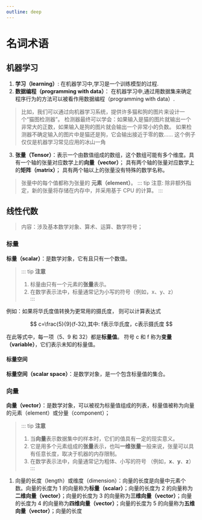 ```yaml
---
outline: deep
---
```


# 名词术语

## 机器学习

1. **学习（learning）**: 在机器学习中,学习是一个训练模型的过程.
2. **数据编程（programming with data）**： 在机器学习中,通过用数据集来确定程序行为的方法可以被看作用数据编程（programming with data）.

> 比如，我们可以通过向机器学习系统，提供许多猫和狗的图片来设计一个“猫图检测器”。 检测器最终可以学会：如果输入是猫的图片就输出一个非常大的正数，如果输入是狗的图片就会输出一个非常小的负数。 如果检测器不确定输入的图片中是猫还是狗，它会输出接近于零的数…… 这个例子仅仅是机器学习常见应用的冰山一角

3. **张量（Tensor）**：表示一个由数值组成的数组，这个数组可能有多个维度。具有一个轴的张量对应数学上的**向量（vector）**； 具有两个轴的张量对应数学上的**矩阵（matrix）**； 具有两个轴以上的张量没有特殊的数学名称。

> 张量中的每个值都称为张量的 **元素（element）**。
> ::: tip
> 注意: 除非额外指定，新的张量将存储在内存中，并采用基于 CPU 的计算。
> :::

## 线性代数

> 内容：涉及基本数学对象、算术、运算、数学符号；

### 标量

**标量（scalar）**：是数学对象，它有且只有一个数值。

> ::: tip **注意**
>
> 1. 标量由只有一个元素的**张量**表示。
> 2. 在数学表示法中，标量通常记为小写的符号（例如，x、y、z）  
>    :::

例如：如果将华氏度值转换为更常用的摄氏度， 则可以计算表达式

$$
c=\frac{5}{9}(f-32),其中: f表示华氏度，c表示摄氏度
$$

在此等式中，每一项（5、9 和 32）都是**标量值**。 符号 c 和 f 称为**变量（variable）**，它们表示未知的标量值。

#### 标量空间

**标量空间（scalar space）**：是数学对象，是一个包含标量值的集合。

### 向量

**向量（vector）**：是数学对象，可以被视为标量值组成的列表，标量值被称为向量的元素（element）或分量（component）；

> ::: tip **注意**
>
> 1. 当**向量**表示数据集中的样本时，它们的值具有一定的现实意义。
> 2. 它是用多个元素组成的**张量**表示，也叫**一维张量**一般来说，张量可以具有任意长度，取决于机器的内存限制。
> 3. 在数学表示法中，向量通常记为粗体、小写的符号 （例如，**x**、**y**、**z**）
>    :::

1. 向量的长度（length）或维度（dimension）：向量的长度是向量中元素个数。向量的长度为 1 的向量称为**标量（scalar）**；向量的长度为 2 的向量称为**二维向量（vector）**；向量的长度为 3 的向量称为**三维向量（vector）**；向量的长度为 4 的向量称为**四维向量（vector）**；向量的长度为 5 的向量称为**五维向量（vector）**；向量的长度
